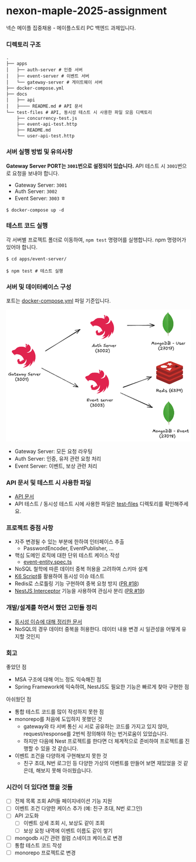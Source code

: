 # nexon-maple-2025-assignment

넥슨 메이플 집중채용 - 메이플스토리 PC 백엔드 과제입니다.

### 디렉토리 구조

```
.
├── apps
│   ├── auth-server # 인증 서버
│   ├── event-server # 이벤트 서버
│   └── gateway-server # 게이트웨이 서버
├── docker-compose.yml
├── docs
│   ├── api
│   ├──── README.md # API 문서
└── test-files # API, 동시성 테스트 시 사용한 파일 모음 디렉토리
    ├── concurrency-test.js
    ├── event-api-test.http
    ├── README.md
    └── user-api-test.http
```

### 서버 실행 방법 및 유의사항

**Gateway Server PORT는 `3001`번으로 설정되어 있습니다.** API 테스트 시 `3001`번으로 요청을 보내야 합니다.

- Gateway Server: `3001`
- Auth Server: `3002`
- Event Server: `3003`
  ㅎ

```shell
$ docker-compose up -d
```

### 테스트 코드 실행

각 서버별 프로젝트 폴더로 이동하여, `npm test` 명령어를 실행합니다. npm 명령어가 있어야 합니다.

```shell
$ cd apps/event-server/

$ npm test # 테스트 실행
```

### 서버 및 데이터베이스 구성

포트는 [docker-compose.yml](./docker-compose.yml) 파일 기준입니다.

![server-and-database.png](images/server-and-database.png)

- Gateway Server: 모든 요청 라우팅
- Auth Server: 인증, 유저 관련 요청 처리
- Event Server: 이벤트, 보상 관련 처리

### API 문서 및 테스트 시 사용한 파일

- [API 문서](docs/api.md)
- API 테스트 / 동시성 테스트 시에 사용한 파일은 [test-files](./test-files) 디렉토리를 확인해주세요.

### 프로젝트 중점 사항

- 자주 변경될 수 있는 부분에 한하여 인터페이스 추출
    - PasswordEncoder, EventPublisher, ...
- 핵심 도메인 로직에 대한 단위 테스트 케이스 작성
    - [event-entity.spec.ts](./apps/event-server/test/event/event-entity.spec.ts)
- NoSQL 철학에 따른 데이터 중복 허용을 고려하여 스키마 설계
- [K6 Script](test-files/concurrency-test.js)를 활용하여 동시성 이슈 테스트
- Redis로 스로틀링 기능 구현하여 중복 요청 방지 ([PR #18](https://github.com/jxmen/nexon-maple-2025-assignment/pull/18))
- [NestJS Interceptor](https://docs.nestjs.com/interceptors) 기능을 사용하여 관심사
  분리 ([PR #19](https://github.com/jxmen/nexon-maple-2025-assignment/pull/19))

### 개발/설계를 하면서 했던 고민들 정리

- [동시성 이슈에 대해 정리한 문서](./docs/concurrency-control.md)
- NoSQL의 경우 데이터 중복을 허용한다. 데이터 내용 변경 시 일관성을 어떻게 유지할 것인지

### 회고

좋았던 점

- MSA 구조에 대해 어느 정도 익숙해진 점
- Spring Framework에 익숙하여, NestJS도 필요한 기능은 빠르게 찾아 구현한 점

아쉬웠던 점

- 통합 테스트 코드를 많이 작성하지 못한 점
- monorepo를 처음에 도입하지 못했던 것
    - gateway와 타 서버 통신 시 서로 공유하는 코드를 가지고 있지 않아, request/response를 2번씩 정의해야 하는 번거로움이 있었습니다.
    - 하지만 다음에 Nest 프로젝트를 한다면 더 체계적으로 준비하여 프로젝트를 진행할 수 있을 것 같습니다.
- 이벤트 조건을 다양하게 구현해보지 못한 것
    - 친구 초대, N번 로그인 등 다양한 가상의 이벤트를 만들어 보면 재밌었을 것 같은데, 해보지 못해 아쉬웠습니다.

### 시간이 더 있다면 했을 것들

- [ ] 전체 목록 조회 API들 페이지네이션 기능 지원
- [ ] 이벤트 조건 다양한 케이스 추가 (예: 친구 초대, N번 로그인)
- [ ]  API 고도화
    - [ ]  이벤트 상세 조회 시, 보상도 같이 조회
    - [ ]  보상 요청 내역에 이벤트 이름도 같이 쌓기
- [ ]  mongodb 시간 관련 컬럼 스네이크 케이스로 변경
- [ ]  통합 테스트 코드 작성
- [ ]  monorepo 프로젝트로 변경
